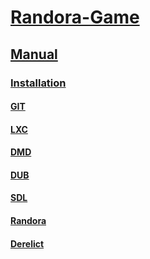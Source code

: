 # [Randora-Game](/README.md)

## [Manual](/manual/README.md)

### [Installation](/manual/installation/README.md)

#### [GIT](/manual/installation/git/README.md)

#### [LXC](/manual/installation/lxc/README.md)

#### [DMD](/manual/installation/dmd/README.md)

#### [DUB](/manual/installation/dub/README.md)

#### [SDL](/manual/installation/sdl/README.md)

#### [Randora](/manual/installation/randora/README.md)

#### [Derelict](/manual/installation/derelict/README.md)







